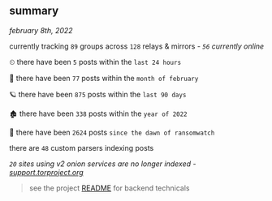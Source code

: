
## summary
_february 8th, 2022_

currently tracking `89` groups across `128` relays & mirrors - _`56` currently online_

⏲ there have been `5` posts within the `last 24 hours`

🦈 there have been `77` posts within the `month of february`

🪐 there have been `875` posts within the `last 90 days`

🏚 there have been `338` posts within the `year of 2022`

🦕 there have been `2624` posts `since the dawn of ransomwatch`

there are `48` custom parsers indexing posts

_`20` sites using v2 onion services are no longer indexed - [support.torproject.org](https://support.torproject.org/onionservices/v2-deprecation/)_

> see the project [README](https://github.com/thetanz/ransomwatch#ransomwatch--) for backend technicals
